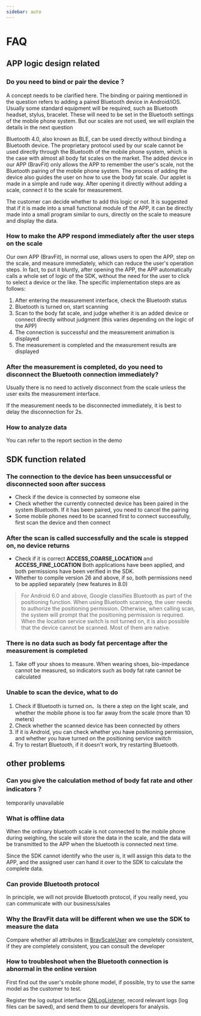 ```yaml
---
sidebar: auto
---
```

# FAQ

## APP logic design related
### Do you need to bind or pair the device？
A concept needs to be clarified here. The binding or pairing mentioned in the question refers to adding a paired Bluetooth device in Android/iOS. Usually some standard equipment will be required, such as Bluetooth headset, stylus, bracelet. These will need to be set in the Bluetooth settings of the mobile phone system. But our scales are not used, we will explain the details in the next question

Bluetooth 4.0, also known as BLE, can be used directly without binding a Bluetooth device. The proprietary protocol used by our scale cannot be used directly through the Bluetooth of the mobile phone system, which is the case with almost all body fat scales on the market. The added device in our APP (BravFit) only allows the APP to remember the user's scale, not the Bluetooth pairing of the mobile phone system. The process of adding the device also guides the user on how to use the body fat scale. Our applet is made in a simple and rude way. After opening it directly without adding a scale, connect it to the scale for measurement.

The customer can decide whether to add this logic or not. It is suggested that if it is made into a small functional module of the APP, it can be directly made into a small program similar to ours, directly on the scale to measure and display the data.

### How to make the APP respond immediately after the user steps on the scale
Our own APP (BravFit), in normal use, allows users to open the APP, step on the scale, and measure immediately, which can reduce the user's operation steps. In fact, to put it bluntly, after opening the APP, the APP automatically calls a whole set of logic of the SDK, without the need for the user to click to select a device or the like. The specific implementation steps are as follows:
1. After entering the measurement interface, check the Bluetooth status
2. Bluetooth is turned on, start scanning
3. Scan to the body fat scale, and judge whether it is an added device or connect directly without judgment (this varies depending on the logic of the APP)
4. The connection is successful and the measurement animation is displayed
5. The measurement is completed and the measurement results are displayed

### After the measurement is completed, do you need to disconnect the Bluetooth connection immediately?
Usually there is no need to actively disconnect from the scale unless the user exits the measurement interface.

If the measurement needs to be disconnected immediately, it is best to delay the disconnection for 2s.

### How to analyze data

You can refer to the report section in the demo
## SDK function related

### The connection to the device has been unsuccessful or disconnected soon after success
- Check if the device is connected by someone else
- Check whether the currently connected device has been paired in the system Bluetooth. If it has been paired, you need to cancel the pairing
- Some mobile phones need to be scanned first to connect successfully, first scan the device and then connect

### After the scan is called successfully and the scale is stepped on, no device returns
- Check if it is correct **ACCESS_COARSE_LOCATION** and **ACCESS_FINE_LOCATION** Both applications have been applied, and both permissions have been verified in the SDK.
- Whether to compile version 26 and above, if so, both permissions need to be applied separately (new features in 8.0)

> For Android 6.0 and above, Google classifies Bluetooth as part of the positioning function. When using Bluetooth scanning, the user needs to authorize the positioning permission. Otherwise, when calling scan, the system will prompt that the positioning permission is required.
> When the location service switch is not turned on, it is also possible that the device cannot be scanned. Most of them are native.

### There is no data such as body fat percentage after the measurement is completed

1. Take off your shoes to measure. When wearing shoes, bio-impedance cannot be measured, so indicators such as body fat rate cannot be calculated

### Unable to scan the device, what to do
1. Check if Bluetooth is turned on、Is there a step on the light scale, and whether the mobile phone is too far away from the scale (more than 10 meters)
1. Check whether the scanned device has been connected by others
2. If it is Android, you can check whether you have positioning permission, and whether you have turned on the positioning service switch
3. Try to restart Bluetooth, if it doesn't work, try restarting Bluetooth.

## other problems

### Can you give the calculation method of body fat rate and other indicators？

temporarily unavailable


### What is offline data

When the ordinary bluetooth scale is not connected to the mobile phone during weighing, the scale will store the data in the scale, and the data will be transmitted to the APP when the bluetooth is connected next time.

Since the SDK cannot identify who the user is, it will assign this data to the APP, and the assigned user can hand it over to the SDK to calculate the complete data.

### Can provide Bluetooth protocol

In principle, we will not provide Bluetooth protocol, if you really need, you can communicate with our business/sales

### Why the BravFit data will be different when we use the SDK to measure the data

Compare whether all attributes in [BravScaleUser](api.md#bravscaleuser) are completely consistent, if they are completely consistent, you can consult the developer
### How to troubleshoot when the Bluetooth connection is abnormal in the online version
First find out the user's mobile phone model, if possible, try to use the same model as the customer to test.

Register the log output interface [QNLogListener](api/QNLogListener.md), record relevant logs (log files can be saved), and send them to our developers for analysis.
